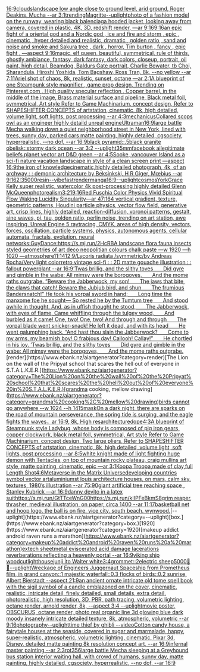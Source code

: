 [16:9](https://www.ebank.nz/aiartgenerator?category=16%3A9)[clouds](https://www.ebank.nz/aiartgenerator?category=clouds)[landscape low angle close to ground level, arid ground, Roger Deakins, Mucha --ar 3:1](https://www.ebank.nz/aiartgenerator?category=landscape%20low%20angle%20close%20to%20ground%20level%2C%20arid%20ground%2C%20Roger%20Deakins%2C%20Mucha%20--ar%203%3A1)[trending](https://www.ebank.nz/aiartgenerator?category=trending)[Magritte](https://www.ebank.nz/aiartgenerator?category=Magritte)[--uplight](https://www.ebank.nz/aiartgenerator?category=--uplight)[photo of a fashion model on the runway, wearing black balenciaga hooded jacket, looking away from camera, covered in plastic, 4K, 3D, redshift render, —ar 9:16](https://www.ebank.nz/aiartgenerator?category=photo%20of%20a%20fashion%20model%20on%20the%20runway%2C%20wearing%20black%20balenciaga%20hooded%20jacket%2C%20looking%20away%20from%20camera%2C%20covered%20in%20plastic%2C%204K%2C%203D%2C%20redshift%20render%2C%20%E2%80%94ar%209%3A16)[9:16](https://www.ebank.nz/aiartgenerator?category=9%3A16)[an epic fight of a oriental god and a Nordic god , ice and fire and storm , epic , cinematic , hyper detailed and realistic, dramatic , golden ratio , sand and noise and smoke and Sakura tree , dark , horror, Tim burton , fancy , epic fight , —aspect 9:16](https://www.ebank.nz/aiartgenerator?category=an%20epic%20fight%20of%20a%20oriental%20god%20and%20a%20Nordic%20god%20%2C%20ice%20and%20fire%20and%20storm%20%2C%20epic%20%2C%20cinematic%20%2C%20hyper%20detailed%20and%20realistic%2C%20dramatic%20%2C%20golden%20ratio%20%2C%20sand%20and%20noise%20and%20smoke%20and%20Sakura%20tree%20%2C%20dark%20%2C%20horror%2C%20Tim%20burton%20%2C%20fancy%20%2C%20epic%20fight%20%2C%20%E2%80%94aspect%209%3A16)[magic, elf queen, beautiful, symmetrical,  rule of thirds,  ghostly ambiance, fantasy, dark fantasy, dark colors, closeup, portrait, oil paint, high detail, Beamdog, Baldurs Gate  portrait,  Charlie Bowater, tb Choi, Sharandula, Hiroshi Yoshida, Tom Bagshaw, Ross Tran, 8k, --no yellow --ar 7:11](https://www.ebank.nz/aiartgenerator?category=magic%2C%20elf%20queen%2C%20beautiful%2C%20symmetrical%2C%20%20rule%20of%20thirds%2C%20%20ghostly%20ambiance%2C%20fantasy%2C%20dark%20fantasy%2C%20dark%20colors%2C%20closeup%2C%20portrait%2C%20oil%20paint%2C%20high%20detail%2C%20Beamdog%2C%20Baldurs%20Gate%20%20portrait%2C%20%20Charlie%20Bowater%2C%20tb%20Choi%2C%20Sharandula%2C%20Hiroshi%20Yoshida%2C%20Tom%20Bagshaw%2C%20Ross%20Tran%2C%208k%2C%20--no%20yellow%20--ar%207%3A11)[Ariel shot of chaos, 8k, realistic, sunset, octane —ar 2:1](https://www.ebank.nz/aiartgenerator?category=Ariel%20shot%20of%20chaos%2C%208k%2C%20realistic%2C%20sunset%2C%20octane%20%E2%80%94ar%202%3A1)[A blueprint of one Steampunk style magnifier , game prop design,  Trending on Pinterest.com , High quality specular reflection ,  Copper  barrel, in the middle of the image, Brass material surface and pipeline,  Black metal foil, symmetrical,  Art style Refer to Game Machinarium.  concept design, Refer to SHAPESHIFTER CONCEPTS  of artstation, cinematic,  8k, high detailed,  volume light,  soft lights,  post processing    --ar 4:3](https://www.ebank.nz/aiartgenerator?category=A%20blueprint%20of%20one%20Steampunk%20style%20magnifier%20%2C%20game%20prop%20design%2C%20%20Trending%20on%20Pinterest.com%20%2C%20High%20quality%20specular%20reflection%20%2C%20%20Copper%20%20barrel%2C%20in%20the%20middle%20of%20the%20image%2C%20Brass%20material%20surface%20and%20pipeline%2C%20%20Black%20metal%20foil%2C%20symmetrical%2C%20%20Art%20style%20Refer%20to%20Game%20Machinarium.%20%20concept%20design%2C%20Refer%20to%20SHAPESHIFTER%20CONCEPTS%20%20of%20artstation%2C%20cinematic%2C%20%208k%2C%20high%20detailed%2C%20%20volume%20light%2C%20%20soft%20lights%2C%20%20post%20processing%20%20%20%20--ar%204%3A3)[mechanicus](https://www.ebank.nz/aiartgenerator?category=mechanicus)[Collared scops owl as an engineer highly detaild unreal engine](https://www.ebank.nz/aiartgenerator?category=Collared%20scops%20owl%20as%20an%20engineer%20highly%20detaild%20unreal%20engine)[Ultraman](https://www.ebank.nz/aiartgenerator?category=Ultraman)[16:9](https://www.ebank.nz/aiartgenerator?category=16%3A9)[large battle Mecha walking down a quiet neighborhood street in New York, lined with trees, sunny day, parked cars  matte painting, highly detailed, cgsociety, hyperrealistic, --no dof, --ar 16:9](https://www.ebank.nz/aiartgenerator?category=large%20battle%20Mecha%20walking%20down%20a%20quiet%20neighborhood%20street%20in%20New%20York%2C%20lined%20with%20trees%2C%20sunny%20day%2C%20parked%20cars%20%20matte%20painting%2C%20highly%20detailed%2C%20cgsociety%2C%20hyperrealistic%2C%20--no%20dof%2C%20--ar%2016%3A9)[black pyramid::.5black granite obelisk::stormy dark ocean --ar 3:2 --uplight](https://www.ebank.nz/aiartgenerator?category=black%20pyramid%3A%3A.5black%20granite%20obelisk%3A%3Astormy%20dark%20ocean%20--ar%203%3A2%20--uplight)[35mm](https://www.ebank.nz/aiartgenerator?category=35mm)[facebook ai](https://www.ebank.nz/aiartgenerator?category=facebook%20ai)[legitimate beliefs planet vector art D&D green --ar 4:5](https://www.ebank.nz/aiartgenerator?category=legitimate%20beliefs%20planet%20vector%20art%20D%26D%20green%20--ar%204%3A5)[Sooke, vancouver Island as a  sci-fi nature vacation landscape in style of a clean screen print —aspect 16:9](https://www.ebank.nz/aiartgenerator?category=Sooke%2C%20vancouver%20Island%20as%20a%20%20sci-fi%20nature%20vacation%20landscape%20in%20style%20of%20a%20clean%20screen%20print%20%E2%80%94aspect%2016%3A9)[the iron of knowledge](https://www.ebank.nz/aiartgenerator?category=the%20iron%20of%20knowledge)[cinematic,](https://www.ebank.nz/aiartgenerator?category=cinematic%2C)[highly detailed photograph, 4k, of an archway : : demonic architecture by Beksinkski, H R Giger, Mœbius --ar 9:16](https://www.ebank.nz/aiartgenerator?category=highly%20detailed%20photograph%2C%204k%2C%20of%20an%20archway%20%3A%20%3A%20demonic%20architecture%20by%20Beksinkski%2C%20H%20R%20Giger%2C%20M%C5%93bius%20--ar%209%3A16)[2:3](https://www.ebank.nz/aiartgenerator?category=2%3A3)[5000](https://www.ebank.nz/aiartgenerator?category=5000)[resin](https://www.ebank.nz/aiartgenerator?category=resin)[--vibefast](https://www.ebank.nz/aiartgenerator?category=--vibefast)[render](https://www.ebank.nz/aiartgenerator?category=render)[manga](https://www.ebank.nz/aiartgenerator?category=manga)[16:9](https://www.ebank.nz/aiartgenerator?category=16%3A9)[--uplight](https://www.ebank.nz/aiartgenerator?category=--uplight)[cosmos](https://www.ebank.nz/aiartgenerator?category=cosmos)[York](https://www.ebank.nz/aiartgenerator?category=York)[Grace Kelly super realistic, watercolor 4k post-processing highly detailed Glenn McQueen](https://www.ebank.nz/aiartgenerator?category=Grace%20Kelly%20super%20realistic%2C%20watercolor%204k%20post-processing%20highly%20detailed%20Glenn%20McQueen)[photorealism](https://www.ebank.nz/aiartgenerator?category=photorealism)[3:2](https://www.ebank.nz/aiartgenerator?category=3%3A2)[1](https://www.ebank.nz/aiartgenerator?category=1)[9:16](https://www.ebank.nz/aiartgenerator?category=9%3A16)[Red Fuschia Color Physics Vivid Spiritual Flow Waking Lucidity Singularity](https://www.ebank.nz/aiartgenerator?category=Red%20Fuschia%20Color%20Physics%20Vivid%20Spiritual%20Flow%20Waking%20Lucidity%20Singularity)[—ar 47:164 vertical gradient, texture, geometric patterns, Houdini particle physics, vector flow field, generative art, crisp lines, highly detailed, reaction-diffusion, voronoi patterns, gestalt, sine waves, pi, tau, golden ratio, perlin noise, trending on art station, awe inspiring, Unreal Engine 5 raytracing, CMYK, areas of high density, vectors, forces, oscillation, particle systems, physics, autonomous agents, cellular automata, fractals, evolution, neural networks](https://www.ebank.nz/aiartgenerator?category=%E2%80%94ar%2047%3A164%20vertical%20gradient%2C%20texture%2C%20geometric%20patterns%2C%20Houdini%20particle%20physics%2C%20vector%20flow%20field%2C%20generative%20art%2C%20crisp%20lines%2C%20highly%20detailed%2C%20reaction-diffusion%2C%20voronoi%20patterns%2C%20gestalt%2C%20sine%20waves%2C%20pi%2C%20tau%2C%20golden%20ratio%2C%20perlin%20noise%2C%20trending%20on%20art%20station%2C%20awe%20inspiring%2C%20Unreal%20Engine%205%20raytracing%2C%20CMYK%2C%20areas%20of%20high%20density%2C%20vectors%2C%20forces%2C%20oscillation%2C%20particle%20systems%2C%20physics%2C%20autonomous%20agents%2C%20cellular%20automata%2C%20fractals%2C%20evolution%2C%20neural%20networks)[:GuyDance:](https://www.ebank.nz/aiartgenerator?category=%3AGuyDance%3A)[https://s.mj.run/2HcRBA  landscape flora fauna insects styled geometries of art deco neopolitian colours chalk paste —w 1920 —h 1020 —](https://www.ebank.nz/aiartgenerator?category=https%3A//s.mj.run/2HcRBA%20%20landscape%20flora%20fauna%20insects%20styled%20geometries%20of%20art%20deco%20neopolitian%20colours%20chalk%20paste%20%E2%80%94w%201920%20%E2%80%94h%201020%20%E2%80%94)[atmosphere](https://www.ebank.nz/aiartgenerator?category=atmosphere)[](https://www.ebank.nz/aiartgenerator?category=)[11:14](https://www.ebank.nz/aiartgenerator?category=11%3A14)[12:9](https://www.ebank.nz/aiartgenerator?category=12%3A9)[/Lycoris radiata /symmetric/by Andreas Rocha/Very light color](https://www.ebank.nz/aiartgenerator?category=/Lycoris%20radiata%20/symmetric/by%20Andreas%20Rocha/Very%20light%20color)[retro vintage sci-fi : : 2D matte gouache illustration : : fallout powerplant --ar 16:9](https://www.ebank.nz/aiartgenerator?category=retro%20vintage%20sci-fi%20%3A%20%3A%202D%20matte%20gouache%20illustration%20%3A%20%3A%20fallout%20powerplant%20--ar%2016%3A9)[’Twas brillig, and the slithy toves        Did gyre and gimble in the wabe:  All mimsy were the borogoves,        And the mome raths outgrabe.   “Beware the Jabberwock, my son!        The jaws that bite, the claws that catch!  Beware the Jubjub bird, and shun        The frumious Bandersnatch!”   He took his vorpal sword in hand;        Long time the manxome foe he sought—  So rested he by the Tumtum tree        And stood awhile in thought.   And, as in uffish thought he stood,        The Jabberwock, with eyes of flame,  Came whiffling through the tulgey wood,        And burbled as it came!   One, two! One, two! And through and through        The vorpal blade went snicker-snack!  He left it dead, and with its head        He went galumphing back.   “And hast thou slain the Jabberwock?        Come to my arms, my beamish boy!  O frabjous day! Callooh! Callay!”        He chortled in his joy.   ’Twas brillig, and the slithy toves        Did gyre and gimble in the wabe:  All mimsy were the borogoves,        And the mome raths outgrabe.](https://www.ebank.nz/aiartgenerator?category=%E2%80%99Twas%20brillig%2C%20and%20the%20slithy%20toves%20%20%C2%A0%C2%A0%C2%A0%C2%A0%C2%A0%C2%A0Did%20gyre%20and%20gimble%20in%20the%20wabe%3A%20%20All%20mimsy%20were%20the%20borogoves%2C%20%20%C2%A0%C2%A0%C2%A0%C2%A0%C2%A0%C2%A0And%20the%20mome%20raths%20outgrabe.%20%20%20%E2%80%9CBeware%20the%20Jabberwock%2C%20my%20son%21%20%20%C2%A0%C2%A0%C2%A0%C2%A0%C2%A0%C2%A0The%20jaws%20that%20bite%2C%20the%20claws%20that%20catch%21%20%20Beware%20the%20Jubjub%20bird%2C%20and%20shun%20%20%C2%A0%C2%A0%C2%A0%C2%A0%C2%A0%C2%A0The%20frumious%20Bandersnatch%21%E2%80%9D%20%20%20He%20took%20his%20vorpal%20sword%20in%20hand%3B%20%20%C2%A0%C2%A0%C2%A0%C2%A0%C2%A0%C2%A0Long%20time%20the%20manxome%20foe%20he%20sought%E2%80%94%20%20So%20rested%20he%20by%20the%20Tumtum%20tree%20%20%C2%A0%C2%A0%C2%A0%C2%A0%C2%A0%C2%A0And%20stood%20awhile%20in%20thought.%20%20%20And%2C%20as%20in%20uffish%20thought%20he%20stood%2C%20%20%C2%A0%C2%A0%C2%A0%C2%A0%C2%A0%C2%A0The%20Jabberwock%2C%20with%20eyes%20of%20flame%2C%20%20Came%20whiffling%20through%20the%20tulgey%20wood%2C%20%20%C2%A0%C2%A0%C2%A0%C2%A0%C2%A0%C2%A0And%20burbled%20as%20it%20came%21%20%20%20One%2C%20two%21%20One%2C%20two%21%20And%20through%20and%20through%20%20%C2%A0%C2%A0%C2%A0%C2%A0%C2%A0%C2%A0The%20vorpal%20blade%20went%20snicker-snack%21%20%20He%20left%20it%20dead%2C%20and%20with%20its%20head%20%20%C2%A0%C2%A0%C2%A0%C2%A0%C2%A0%C2%A0He%20went%20galumphing%20back.%20%20%20%E2%80%9CAnd%20hast%20thou%20slain%20the%20Jabberwock%3F%20%20%C2%A0%C2%A0%C2%A0%C2%A0%C2%A0%C2%A0Come%20to%20my%20arms%2C%20my%20beamish%20boy%21%20%20O%20frabjous%20day%21%20Callooh%21%20Callay%21%E2%80%9D%20%20%C2%A0%C2%A0%C2%A0%C2%A0%C2%A0%C2%A0He%20chortled%20in%20his%20joy.%20%20%20%E2%80%99Twas%20brillig%2C%20and%20the%20slithy%20toves%20%20%C2%A0%C2%A0%C2%A0%C2%A0%C2%A0%C2%A0Did%20gyre%20and%20gimble%20in%20the%20wabe%3A%20%20All%20mimsy%20were%20the%20borogoves%2C%20%20%C2%A0%C2%A0%C2%A0%C2%A0%C2%A0%C2%A0And%20the%20mome%20raths%20outgrabe.)[render](https://www.ebank.nz/aiartgenerator?category=render)[The Lion on the wall of the Pripyat school that scares the hell out of everyone in S.T.A.L.K.E.R.](https://www.ebank.nz/aiartgenerator?category=The%20Lion%20on%20the%20wall%20of%20the%20Pripyat%20school%20that%20scares%20the%20hell%20out%20of%20everyone%20in%20S.T.A.L.K.E.R.)[grandma cooking, mellow drawing](https://www.ebank.nz/aiartgenerator?category=grandma%20cooking%2C%20mellow%20drawing)[birds cannot go anywhere --w 1024 --h 1415](https://www.ebank.nz/aiartgenerator?category=birds%20cannot%20go%20anywhere%20--w%201024%20--h%201415)[mask](https://www.ebank.nz/aiartgenerator?category=mask)[On a dark night, there are sparks on the road of mountain perseverance, the spring tide is surging, and the eagle fights the waves，ar 16:9, 8k, High res](https://www.ebank.nz/aiartgenerator?category=On%20a%20dark%20night%2C%20there%20are%20sparks%20on%20the%20road%20of%20mountain%20perseverance%2C%20the%20spring%20tide%20is%20surging%2C%20and%20the%20eagle%20fights%20the%20waves%EF%BC%8Car%2016%3A9%2C%208k%2C%20High%20res)[architecture](https://www.ebank.nz/aiartgenerator?category=architecture)[dope](https://www.ebank.nz/aiartgenerator?category=dope)[](https://www.ebank.nz/aiartgenerator?category=)[4:3](https://www.ebank.nz/aiartgenerator?category=4%3A3)[A blueprint of Steampunk style Ladybug,   whose body is composed of pig iron gears, copper clockwork, black metal foil, symmetrical, Art style Refer to Game Machinarium.  concept design, Two large pliers, Refer to SHAPESHIFTER CONCEPTS  of artstation, cinematic,  8k, high detailed,  volume light,  soft lights,  post processing    --ar 8:5](https://www.ebank.nz/aiartgenerator?category=A%20blueprint%20of%20Steampunk%20style%20Ladybug%2C%20%20%20whose%20body%20is%20composed%20of%20pig%20iron%20gears%2C%20copper%20clockwork%2C%20black%20metal%20foil%2C%20symmetrical%2C%20Art%20style%20Refer%20to%20Game%20Machinarium.%20%20concept%20design%2C%20Two%20large%20pliers%2C%20Refer%20to%20SHAPESHIFTER%20CONCEPTS%20%20of%20artstation%2C%20cinematic%2C%20%208k%2C%20high%20detailed%2C%20%20volume%20light%2C%20%20soft%20lights%2C%20%20post%20processing%20%20%20%20--ar%208%3A5)[white knight made of light fighting huge demon with Tentacles, on top of mountain rocky plateau, craig mullins art style, matte painting, cinematic, epic —ar 3:1](https://www.ebank.nz/aiartgenerator?category=white%20knight%20made%20of%20light%20fighting%20huge%20demon%20with%20Tentacles%2C%20on%20top%20of%20mountain%20rocky%20plateau%2C%20craig%20mullins%20art%20style%2C%20matte%20painting%2C%20cinematic%2C%20epic%20%E2%80%94ar%203%3A1)[Koopa Troopa,made of clay,full Length Shot](https://www.ebank.nz/aiartgenerator?category=Koopa%20Troopa%2Cmade%20of%20clay%2Cfull%20Length%20Shot)[4:6](https://www.ebank.nz/aiartgenerator?category=4%3A6)[Metaverse in the Matrix Universe](https://www.ebank.nz/aiartgenerator?category=Metaverse%20in%20the%20Matrix%20Universe)[developing countries symbol vector art](https://www.ebank.nz/aiartgenerator?category=developing%20countries%20symbol%20vector%20art)[aluminium](https://www.ebank.nz/aiartgenerator?category=aluminium)[st louis architecture houses, on mars, calm sky, textures, 1980’s illustration --ar 75:90](https://www.ebank.nz/aiartgenerator?category=st%20louis%20architecture%20houses%2C%20on%20mars%2C%20calm%20sky%2C%20textures%2C%201980%E2%80%99s%20illustration%20--ar%2075%3A90)[giant artificial tree reaching space , Stanley Kubrick —ar 16:9](https://www.ebank.nz/aiartgenerator?category=giant%20artificial%20tree%20reaching%20space%20%2C%20Stanley%20Kubrick%20%E2%80%94ar%2016%3A9)[danny devito in a latex suit](https://www.ebank.nz/aiartgenerator?category=danny%20devito%20in%20a%20latex%20suit)[<https://s.mj.run/GtTTceWnG00>](https://www.ebank.nz/aiartgenerator?category=%3Chttps%3A//s.mj.run/GtTTceWnG00%3E)[<https://s.mj.run/kIIPFeBkmS8>](https://www.ebank.nz/aiartgenerator?category=%3Chttps%3A//s.mj.run/kIIPFeBkmS8%3E)[grim reaper, thrasher, medieval illustration, on paper, circa 1400 --ar 11:17](https://www.ebank.nz/aiartgenerator?category=grim%20reaper%2C%20thrasher%2C%20medieval%20illustration%2C%20on%20paper%2C%20circa%201400%20--ar%2011%3A17)[basketball net and hoop logo. the ball is on fire. vice city. south beach. wynwood.](https://www.ebank.nz/aiartgenerator?category=basketball%20net%20and%20hoop%20logo.%20the%20ball%20is%20on%20fire.%20vice%20city.%20south%20beach.%20wynwood.)[--uplight](https://www.ebank.nz/aiartgenerator?category=--uplight)[box.](https://www.ebank.nz/aiartgenerator?category=box.)[1920](https://www.ebank.nz/aiartgenerator?category=1920)[makeup addict android raven runs a marathon](https://www.ebank.nz/aiartgenerator?category=makeup%20addict%20android%20raven%20runs%20a%20marathon)[extech sheetmetal eviscerated acid damage lacerations reverberations reflecting a heavenly portal --ar 16:9](https://www.ebank.nz/aiartgenerator?category=extech%20sheetmetal%20eviscerated%20acid%20damage%20lacerations%20reverberations%20reflecting%20a%20heavenly%20portal%20--ar%2016%3A9)[viking ship woodcut](https://www.ebank.nz/aiartgenerator?category=viking%20ship%20woodcut)[lighthouse](https://www.ebank.nz/aiartgenerator?category=lighthouse)[junji ito Walter white](https://www.ebank.nz/aiartgenerator?category=junji%20ito%20Walter%20white)[3:4](https://www.ebank.nz/aiartgenerator?category=3%3A4)[grommet::2](https://www.ebank.nz/aiartgenerator?category=grommet%3A%3A2)[electric sheep](https://www.ebank.nz/aiartgenerator?category=electric%20sheep)[5000](https://www.ebank.nz/aiartgenerator?category=5000)[🤖💀](https://www.ebank.nz/aiartgenerator?category=%F0%9F%A4%96%F0%9F%92%80)[--uplight](https://www.ebank.nz/aiartgenerator?category=--uplight)[Wreckage of Engineers Juggernaut Spaceship from Prometheus film, in grand canyon::1 majestic waterfall::0.3 flocks of birds::0.2 sunrise, Albert Bierstadt --aspect 21:9](https://www.ebank.nz/aiartgenerator?category=Wreckage%20of%20Engineers%20Juggernaut%20Spaceship%20from%20Prometheus%20film%2C%20in%20grand%20canyon%3A%3A1%20majestic%20waterfall%3A%3A0.3%20flocks%20of%20birds%3A%3A0.2%20sunrise%2C%20Albert%20Bierstadt%20--aspect%2021%3A9)[an ancient ornate intricate old tome spell book with the sigil symbol of a candle emblazoned on the cover, cinematic, realistic, intricate detail, finely detailed, small details, extra detail, photorealistic, high resolution, 3D, PBR, path tracing, volumetric lighting, octane render, arnold render, 8k, --aspect 3:4 --uplight](https://www.ebank.nz/aiartgenerator?category=an%20ancient%20ornate%20intricate%20old%20tome%20spell%20book%20with%20the%20sigil%20symbol%20of%20a%20candle%20emblazoned%20on%20the%20cover%2C%20cinematic%2C%20realistic%2C%20intricate%20detail%2C%20finely%20detailed%2C%20small%20details%2C%20extra%20detail%2C%20photorealistic%2C%20high%20resolution%2C%203D%2C%20PBR%2C%20path%20tracing%2C%20volumetric%20lighting%2C%20octane%20render%2C%20arnold%20render%2C%208k%2C%20--aspect%203%3A4%20--uplight)[movie poster, OBSCURUS, octane render, photo real organic line 3d glowing blue dark moody insanely intricate detailed texture, 8k, atmospheric, volumetric --ar 9:16](https://www.ebank.nz/aiartgenerator?category=movie%20poster%2C%20OBSCURUS%2C%20octane%20render%2C%20photo%20real%20organic%20line%203d%20glowing%20blue%20dark%20moody%20insanely%20intricate%20detailed%20texture%2C%208k%2C%20atmospheric%2C%20volumetric%20--ar%209%3A16)[photography](https://www.ebank.nz/aiartgenerator?category=photography)[--uplight](https://www.ebank.nz/aiartgenerator?category=--uplight)[time thief by ghibli --video](https://www.ebank.nz/aiartgenerator?category=time%20thief%20by%20ghibli%20--video)[Cotton candy house, a fairytale houses at the seaside, covered in sugar and marmalade, happy, super-realistic, atmospheric, volumetric lighting, cinematic, Pixar 3d, Disney, detailed matte painting 8k resolution concept art, --ar 16:9](https://www.ebank.nz/aiartgenerator?category=Cotton%20candy%20house%2C%20a%20fairytale%20houses%20at%20the%20seaside%2C%20covered%20in%20sugar%20and%20marmalade%2C%20happy%2C%20super-realistic%2C%20atmospheric%2C%20volumetric%20lighting%2C%20cinematic%2C%20Pixar%203d%2C%20Disney%2C%20detailed%20matte%20painting%208k%20resolution%20concept%20art%2C%20--ar%2016%3A9)[infernal master painting --ar 2:3](https://www.ebank.nz/aiartgenerator?category=infernal%20master%20painting%20--ar%202%3A3)[rot](https://www.ebank.nz/aiartgenerator?category=rot)[356](https://www.ebank.nz/aiartgenerator?category=356)[large battle Mecha sleeping at a Greyhound bus station interior waiting hall, with crowd of humans, sunny day, matte painting, highly detailed, cgsociety, hyperrealistic, --no dof, --ar 16:9](https://www.ebank.nz/aiartgenerator?category=large%20battle%20Mecha%20sleeping%20at%20a%20Greyhound%20bus%20station%20interior%20waiting%20hall%2C%20with%20crowd%20of%20humans%2C%20sunny%20day%2C%20matte%20painting%2C%20highly%20detailed%2C%20cgsociety%2C%20hyperrealistic%2C%20--no%20dof%2C%20--ar%2016%3A9)
